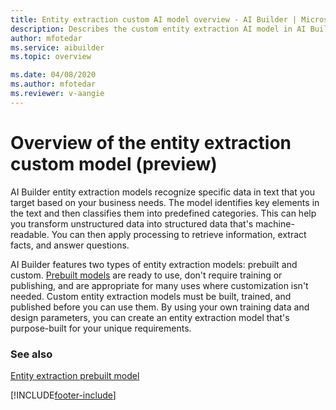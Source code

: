 ```yaml
---
title: Entity extraction custom AI model overview - AI Builder | Microsoft Docs
description: Describes the custom entity extraction AI model in AI Builder.
author: mfotedar
ms.service: aibuilder
ms.topic: overview

ms.date: 04/08/2020
ms.author: mfotedar
ms.reviewer: v-aangie
---
```


# Overview of the entity extraction custom model (preview)

AI Builder entity extraction models recognize specific data in text that you target based on your business needs. The model identifies key elements in the text and then classifies them into predefined categories. This can help you transform unstructured data into structured data that's machine-readable. You can then apply processing to retrieve information, extract facts, and answer questions.

AI Builder features two types of entity extraction models: prebuilt and custom. [Prebuilt models](prebuilt-overview.md) are ready to use, don't require training or publishing, and are appropriate for many uses where customization isn't needed. Custom entity extraction models must be built, trained, and published before you can use them. By using your own training data and design parameters, you can create an entity extraction model that's purpose-built for your unique requirements.

### See also

[Entity extraction prebuilt model](prebuilt-entity-extraction.md)


[!INCLUDE[footer-include](includes/footer-banner.md)]